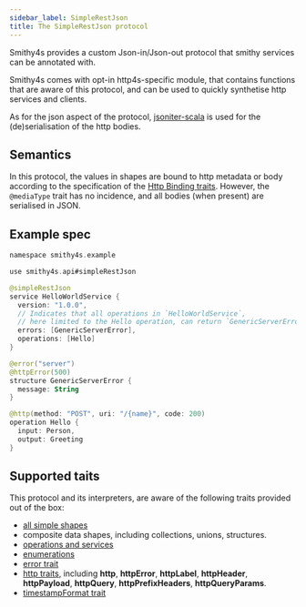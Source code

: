 ```yaml
---
sidebar_label: SimpleRestJson
title: The SimpleRestJson protocol
---
```


Smithy4s provides a custom Json-in/Json-out protocol that smithy services can be annotated with.

Smithy4s comes with opt-in http4s-specific module, that contains functions that are aware of this protocol, and can be used to quickly synthetise http services and clients.

As for the json aspect of the protocol, [jsoniter-scala](https://github.com/plokhotnyuk/jsoniter-scala/) is used for the (de)serialisation of the http bodies.

## Semantics

In this protocol, the values in shapes are bound to http metadata or body according to the specification of the [Http Binding traits](https://awslabs.github.io/smithy/1.0/spec/core/http-traits.html?highlight=http#http-binding-traits). However, the `@mediaType` trait has no incidence, and all bodies (when present) are serialised in JSON.

## Example spec

```kotlin
namespace smithy4s.example

use smithy4s.api#simpleRestJson

@simpleRestJson
service HelloWorldService {
  version: "1.0.0",
  // Indicates that all operations in `HelloWorldService`,
  // here limited to the Hello operation, can return `GenericServerError`.
  errors: [GenericServerError],
  operations: [Hello]
}

@error("server")
@httpError(500)
structure GenericServerError {
  message: String
}

@http(method: "POST", uri: "/{name}", code: 200)
operation Hello {
  input: Person,
  output: Greeting
}
```

## Supported taits

This protocol and its interpreters, are aware of the following traits provided out of the box:

* [all simple shapes](https://awslabs.github.io/smithy/1.0/spec/core/model.html#simple-shapes)
* composite data shapes, including collections, unions, structures.
* [operations and services](https://awslabs.github.io/smithy/1.0/spec/core/model.html#service)
* [enumerations](https://awslabs.github.io/smithy/1.0/spec/core/constraint-traits.html#enum-trait)
* [error trait](https://awslabs.github.io/smithy/1.0/spec/core/type-refinement-traits.html#error-trait)
* [http traits](https://awslabs.github.io/smithy/1.0/spec/core/http-traits.html), including **http**, **httpError**, **httpLabel**, **httpHeader**, **httpPayload**, **httpQuery**, **httpPrefixHeaders**, **httpQueryParams**.
* [timestampFormat trait](https://awslabs.github.io/smithy/1.0/spec/core/protocol-traits.html?highlight=timestampformat#timestampformat-trait)
